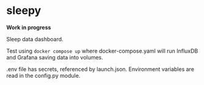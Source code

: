# sleepy

**Work in progress**

Sleep data dashboard.

Test using `docker compose up` where docker-compose.yaml will run InfluxDB and
Grafana saving data into volumes.

.env file has secrets, referenced by launch.json. Environment variables are read
in the config.py module.
